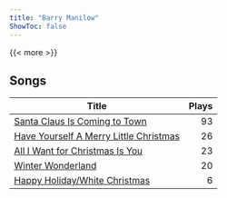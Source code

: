 ```yaml
---
title: "Barry Manilow"
ShowToc: false
---
```


{{< more >}}

## Songs
Title | Plays 
----- | -----: 
[Santa Claus Is Coming to Town](/songs/santa-claus-is-coming-to-town) | 93
[Have Yourself A Merry Little Christmas](/songs/have-yourself-a-merry-little-christmas) | 26
[All I Want for Christmas Is You](/songs/all-i-want-for-christmas-is-you) | 23
[Winter Wonderland](/songs/winter-wonderland) | 20
[Happy Holiday/White Christmas](/songs/happy-holidaywhite-christmas) | 6

